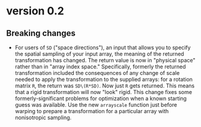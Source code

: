 # version 0.2

## Breaking changes

- For users of `SD` ("space directions"), an input that allows you to specify the spatial sampling of your input array, the meaning of the returned transformation has changed. The return value is now in "physical space" rather than in "array index space." Specifically, formerly the returned transformation included the consequences of any change of scale needed to apply the transformation to the supplied arrays: for a rotation matrix `R`, the return was `SD\(R*SD)`.
Now just `R` gets returned. This means that a rigid transformation will now "look" rigid.
This change fixes some formerly-significant problems for
optimization when a known starting guess was available.
Use the new `arrayscale` function just before warping to prepare a transformation for a particular array with nonisotropic sampling.
